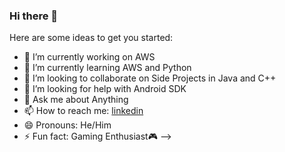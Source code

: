 ### Hi there 👋


Here are some ideas to get you started:

- 🔭 I’m currently working on AWS
- 🌱 I’m currently learning AWS and Python
- 👯 I’m looking to collaborate on Side Projects in Java and C++
- 🤔 I’m looking for help with Android SDK
- 💬 Ask me about Anything
- 📫 How to reach me: [linkedin](https://www.linkedin.com/in/k-gumbs/)
- 😄 Pronouns: He/Him
- ⚡ Fun fact: Gaming Enthusiast🎮
-->
